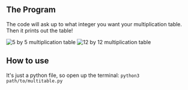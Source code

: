 ## The Program
The code will ask up to what integer you want your multiplication table.
Then it prints out the table!

![5 by 5 multiplication table](https://github.com/kmxrj/multiplication-table-python/assets/159855066/26eee4e5-b941-449d-9368-5fdbde008693)
![12 by 12 multiplication table](https://github.com/kmxrj/multiplication-table-python/assets/159855066/cb531b5c-8ab2-4f6a-a3bb-39fc9ac548d2)

## How to use
It's just a python file, so open up the terminal: 
```python3 path/to/multitable.py ``` 
